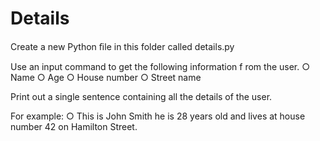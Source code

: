 # Details

Create a new Python ﬁle in this folder called details.py

Use an input command to get the following information f rom the user.
○
Name
○
Age
○
House number
○
Street name

Print out a single sentence containing all the details of the user.

For example:
○
This is John Smith he is 28 years old and lives at house number 42
on Hamilton Street.
